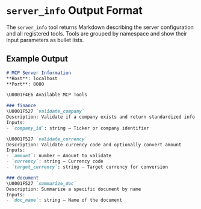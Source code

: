 # `server_info` Output Format

The `server_info` tool returns Markdown describing the server configuration and all registered tools. Tools are grouped by namespace and show their input parameters as bullet lists.

## Example Output

```markdown
# MCP Server Information
**Host**: localhost
**Port**: 8080

\U0001F4E6 Available MCP Tools

### finance
\U0001F527 `validate_company`
Description: Validate if a company exists and return standardized info
Inputs:
- `company_id`: string – Ticker or company identifier

\U0001F527 `validate_currency`
Description: Validate currency code and optionally convert amount
Inputs:
- `amount`: number – Amount to validate
- `currency`: string – Currency code
- `target_currency`: string – Target currency for conversion

### document
\U0001F527 `summarize_doc`
Description: Summarize a specific document by name
Inputs:
- `doc_name`: string – Name of the document
```
